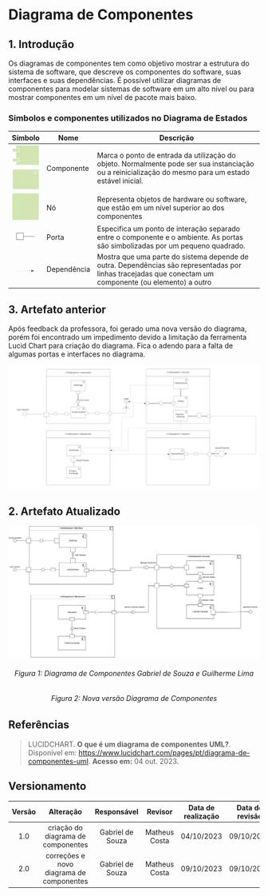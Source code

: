 # Diagrama de Componentes


## 1. Introdução
Os diagramas de componentes tem como objetivo mostrar a estrutura do sistema de software, que descreve os componentes do software, suas interfaces e suas dependências. É possível utilizar diagramas de componentes para modelar sistemas de software em um alto nível ou para mostrar componentes em um nível de pacote mais baixo.


### Simbolos e componentes utilizados no Diagrama de Estados

|                                                   Símbolo                                                    | Nome                       | Descrição                                                                   |
| :----------------------------------------------------------------------------------------------------------: | -------------------------- | --------------------------------------------------------------------------- |
|   ![Estado Inicial](../Assets/modelagem/diagramaComponentes/uml-components-symbols.png)     | Componente     | Marca o ponto de entrada da utilização do objeto. Normalmente pode ser sua instanciação ou a reinicialização do mesmo para um estado estável inicial.  |   
|   ![Estado Final](../Assets/modelagem/diagramaComponentes/uml-node-symbol.png)     | Nó   | Representa objetos de hardware ou software, que estão em um nível superior ao dos componentes  |  
|   ![Estado atual](../Assets/modelagem/diagramaComponentes/uml-port-symbol.png)     | Porta   | Especifica um ponto de interação separado entre o componente e o ambiente. As portas são simbolizadas por um pequeno quadrado.  |  
|   ![Condition](../Assets/modelagem/diagramaComponentes/uml-dependency-symbol.png)     | Dependência   | Mostra que uma parte do  sistema depende de outra. Dependências são representadas por linhas tracejadas que conectam um componente (ou elemento) a outro |  


## 3. Artefato anterior
Após feedback da professora, foi gerado uma nova versão do diagrama, porém foi encontrado um impedimento devido a limitação da ferramenta Lucid Chart para criação do diagrama. Fica o adendo para a falta de algumas portas e interfaces no diagrama.

![Diagrama Componentes](../Assets/diagrama-componentes-2.png)

## 2. Artefato Atualizado

![Diagrama Componentes](../Assets/modelagem/diagramaComponentes/Diagrama%20de%20componentes.png)

<h6 align = "center">Figura 1: Diagrama de Componentes Gabriel de Souza e Guilherme Lima</h6>

<h6 align = "center">Figura 2: Nova versão Diagrama de Componentes</h6>


## Referências

> LUCIDCHART. **O que é um diagrama de componentes UML?**. Disponível em: <a href="https://www.lucidchart.com/pages/pt/diagrama-de-componentes-uml" target="__blank">https://www.lucidchart.com/pages/pt/diagrama-de-componentes-uml</a>. **Acesso em:** 04 out. 2023.

## Versionamento

| Versão | Alteração |  Responsável  | Revisor | Data de realização | Data de revisão |
| :------: | :---: | :-----: | :----: | :----: | :-----: |
| 1.0    | criação do diagrama de componentes| Gabriel de Souza | Matheus Costa | 04/10/2023| 09/10/2023 |
| 2.0    | correções e novo diagrama de componentes| Gabriel de Souza | Matheus Costa | 09/10/2023| 09/10/2023 |

